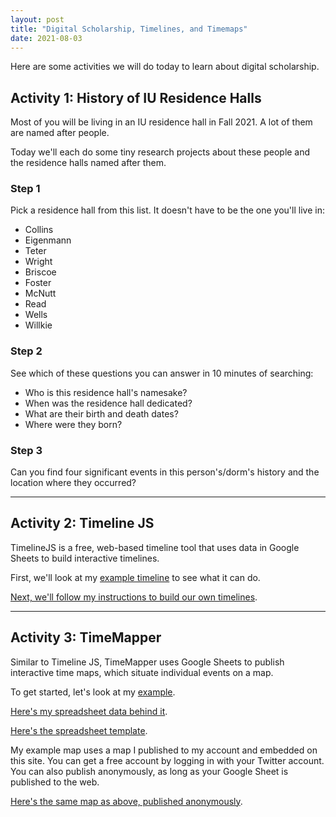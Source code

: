 ```yaml
---
layout: post
title: "Digital Scholarship, Timelines, and Timemaps"
date: 2021-08-03
---
```

<div class="blurb">
	<p>Here are some activities we will do today to learn about digital scholarship.</p>
  <h2>Activity 1: History of IU Residence Halls</h2>
  <p>Most of you will be living in an IU residence hall in Fall 2021. A lot of them are named after people.</p>
  <p>Today we'll each do some tiny research projects about these people and the residence halls named after them.</p>
  <h3>Step 1</h3>
  <p>Pick a residence hall from this list. It doesn't have to be the one you'll live in:</p>
  <ul>
    <li>Collins</li>
    <li>Eigenmann</li>
    <li>Teter</li>
    <li>Wright</li>
    <li>Briscoe</li>
    <li>Foster</li>
    <li>McNutt</li>
    <li>Read</li>
    <li>Wells</li>
    <li>Willkie</li>
  </ul>
  <h3>Step 2</h3>
	<p>See which of these questions you can answer in 10 minutes of searching:</p>
  <ul>
    <li>Who is this residence hall's namesake?</li>
    <li>When was the residence hall dedicated?</li>
    <li>What are their birth and death dates?</li>
    <li>Where were they born?</li>
  </ul>
<h3>Step 3</h3>
<p>Can you find four significant events in this person's/dorm's history and the location where they occurred?</p>
<hr/>
<h2>Activity 2: Timeline JS</h2>
<p>TimelineJS is a free, web-based timeline tool that uses data in Google Sheets to build interactive timelines.</p>
<p>First, we'll look at my <a href="https://nhomenda.github.io/blog/2018/08/06/timeline-example">example timeline</a> to see what it can do.</p>
<p><a href="https://nhomenda.github.io/blog/2018/08/06/timeline-js">Next, we'll follow my instructions to build our own timelines</a>.</p>
<hr/>
<h2>Activity 3: TimeMapper</h2>
<p>Similar to Timeline JS, TimeMapper uses Google Sheets to publish interactive time maps, which situate individual events on a map.</p>
	<p>To get started, let's look at my <a href="https://nhomenda.github.io/blog/2018/08/06/timemapper">example</a>.</p>
	<p><a href="https://docs.google.com/spreadsheets/d/1ngHCjZJAp_yNeeIEpE3Y4L6xAwDORDy9EQNeCj7JXWc/edit#gid=0">Here's my spreadsheet data behind it</a>.</p>
	<p><a href="https://docs.google.com/spreadsheets/d/1LlYBnfhvD3ZUXMGZ8e52UwYp-xn_NeWmaGBx7VBz5V8/edit#gid=0">Here's the spreadsheet template</a>.</p>
	<p>My example map uses a map I published to my account and embedded on this site. You can get a free account by logging in with your Twitter account. You can also publish anonymously, as long as your Google Sheet is published to the web.</p>
		<p><a href="http://timemapper.okfnlabs.org/anon/v4dxy1-herman-b-wells-history">Here's the same map as above, published anonymously</a>.</p>
</div><!-- /.blurb -->
